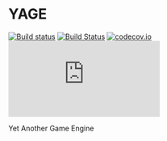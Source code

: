 # YAGE
[![Build status](https://ci.appveyor.com/api/projects/status/d71ntjggmu4slj5m/branch/master?svg=true)](https://ci.appveyor.com/project/MrJaqbq/yage/branch/master)
[![Build Status](https://travis-ci.org/MrJaqbq/YAGE.svg?branch=master)](https://travis-ci.org/MrJaqbq/Volkhvy)
[![codecov.io](https://codecov.io/github/MrJaqbq/Volkhvy/coverage.svg?branch=master)](https://codecov.io/github/MrJaqbq/Volkhvy?branch=master)
[![Test status](http://flauschig.ch/batch.php?type=tests&account=MrJaqbq&slug=Volkhvy)](https://ci.appveyor.com/project/MrJaqbq/volkhvy/build/tests)

Yet Another Game Engine
